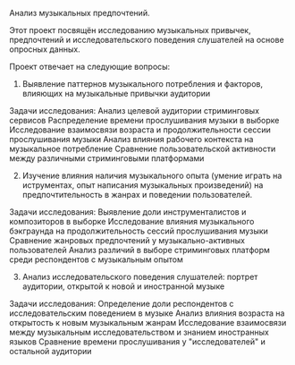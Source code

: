 Анализ музыкальных предпочтений. 

Этот проект посвящён исследованию музыкальных привычек, предпочтений и исследовательского поведения слушателей на основе опросных данных.

Проект отвечает на следующие вопросы: 

1. Выявление паттернов музыкального потребления и факторов, влияющих на музыкальные привычки аудитории

Задачи исследования:
Анализ целевой аудитории стриминговых сервисов
Распределение времени прослушивания музыки в выборке
Исследование взаимосвязи возраста и продолжительности сессии прослушивания музыки
Анализ влияния рабочего контекста на музыкальное потребление
Сравнение пользовательской активности между различными стриминговыми платформами

2. Изучение влияния наличия музыкального опыта (умение играть на иструментах, опыт написания музыкальных произведений) на предпочтительность в жанрах и поведении пользователей.  

Задачи исследования:
Выявление доли инструменталистов и композиторов в выборке
Исследование влияния музыкального бэкграунда на продолжительность сессий прослушивания музыки
Сравнение жанровых предпочтений у музыкально-активных пользователей
Анализ различий в выборе стриминговых платформ среди респондентов с музыкальным опытом


3. Анализ исследовательского поведения слушателей: портрет аудитории, открытой к новой и иностранной музыке

Задачи исследования:
Определение доли респондентов с исследовательским поведением в музыке
Анализ влияния возраста на открытость к новым музыкальным жанрам
Исследование взаимосвязи между музыкальным исследовательством и знанием иностранных языков
Сравнение времени прослушивания у "исследователей" и остальной аудитории
